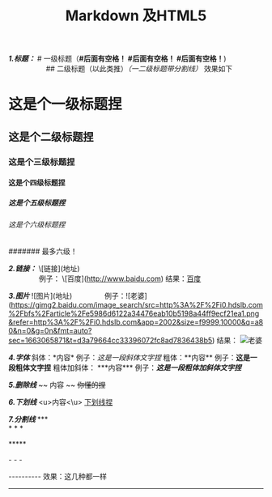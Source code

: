﻿---
layout: post
title: Markdown 及HTML5
categories: [Markdown, HTML5]
description: some word here
keywords: Markdown, HTML5
---



***1.标题：*** # 一级标题（**#后面有空格！ #后面有空格！ #后面有空格！**)    
&emsp;&emsp;&emsp;&emsp;&emsp; ## 二级标题（以此类推）*（一二级标题带分割线）* 效果如下

# 这是个一级标题捏

## 这是个二级标题捏

### 这是个三级标题捏

#### 这是个四级标题捏

##### 这是个五级标题捏

###### 这是个六级标题捏

####### 最多六级！

***2.链接：*** \\[链接]\(地址)  
&emsp;&emsp;&emsp;&emsp; 例子：  \\[百度]\(http://www.baidu.com)   结果：[百度](http://www.baidu.com)

***3.图片***  \!\[图片]\(地址)
&emsp;&emsp;&emsp;&emsp; 例子：\!\[老婆](https://gimg2.baidu.com/image_search/src=http%3A%2F%2Fi0.hdslb.com%2Fbfs%2Farticle%2Fe5986d6122a34476eab10b5198a44ff9ecf21ea1.png&refer=http%3A%2F%2Fi0.hdslb.com&app=2002&size=f9999,10000&q=a80&n=0&g=0n&fmt=auto?sec=1663065871&t=d3a79664cc33396072fc8ad7836438b5)
结果： ![老婆](https://gimg2.baidu.com/image_search/src=http%3A%2F%2Fi0.hdslb.com%2Fbfs%2Farticle%2Fe5986d6122a34476eab10b5198a44ff9ecf21ea1.png&refer=http%3A%2F%2Fi0.hdslb.com&app=2002&size=f9999,10000&q=a80&n=0&g=0n&fmt=auto?sec=1663065871&t=d3a79664cc33396072fc8ad7836438b5)


***4.字体***
斜体：\*内容\* 例子：*这是一段斜体文字捏*
粗体：\*\*内容\*\* 例子：**这是一段粗体文字捏**
粗体加斜体： \*\*\*内容\*\*\* 例子：***这是一段粗体加斜体文字捏***

***5.删除线***
\~\~ 内容 \~\~    ~~你懂的捏~~

***6.下划线***
\<u\>内容\<\u\>   <u>下划线捏</u>

***7.分割线***
\*\*\*  
\* \* \*

\*\*\*\*\*

\- \- \-

\----------
效果：这几种都一样
***  

